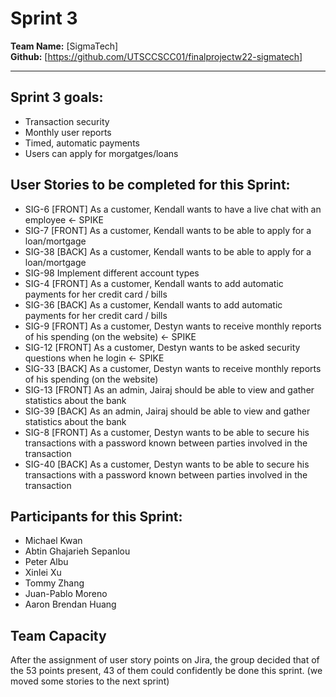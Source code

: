 # Sprint 3

**Team Name:** [SigmaTech]  
**Github:** [https://github.com/UTSCCSCC01/finalprojectw22-sigmatech]

---

## Sprint 3 goals:
- Transaction security
- Monthly user reports
- Timed, automatic payments
- Users can apply for morgatges/loans


## User Stories to be completed for this Sprint:
- SIG-6 [FRONT] As a customer, Kendall wants to have a live chat with an employee <- SPIKE
- SIG-7 [FRONT] As a customer, Kendall wants to be able to apply for a loan/mortgage
- SIG-38 [BACK] As a customer, Kendall wants to be able to apply for a loan/mortgage
- SIG-98 Implement different account types
- SIG-4 [FRONT] As a customer, Kendall wants to add automatic payments for her credit card / bills
- SIG-36 [BACK] As a customer, Kendall wants to add automatic payments for her credit card / bills
- SIG-9 [FRONT] As a customer, Destyn wants to receive monthly reports of his spending (on the website) <- SPIKE
- SIG-12 [FRONT] As a customer, Destyn wants to be asked security questions when he login <- SPIKE
- SIG-33 [BACK] As a customer, Destyn wants to receive monthly reports of his spending (on the website)
- SIG-13 [FRONT] As an admin, Jairaj should be able to view and gather statistics about the bank
- SIG-39 [BACK] As an admin, Jairaj should be able to view and gather statistics about the bank
- SIG-8 [FRONT] As a customer, Destyn wants to be able to secure his transactions with a password known between parties involved in the transaction
- SIG-40 [BACK] As a customer, Destyn wants to be able to secure his transactions with a password known between parties involved in the transaction


## Participants for this Sprint:

- Michael Kwan
- Abtin Ghajarieh Sepanlou
- Peter Albu
- Xinlei Xu
- Tommy Zhang
- Juan-Pablo Moreno
- Aaron Brendan Huang

## Team Capacity

After the assignment of user story points on Jira, the group decided that of the 53 points present, 43 of them could confidently be done this sprint. (we moved some stories to the next sprint)

